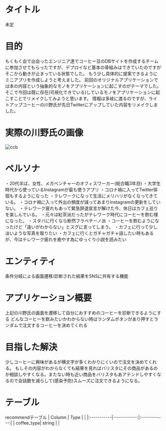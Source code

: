 # タイトル
未定


# 目的
もくもく会で出会ったエンジニア達でコーヒー豆のDBサイトを作成するチームに参加させてもらったですが、デプロイなど基本の骨組みはできていたのですがそこから動きが止まっている状態でした。
もう少し具体的に提案できるようにミニアプリを作成しようと考えました。
前回のオリジナルアプリケーションでは本の内容という抽象的なモノをアプリケーションに起こすのがテーマでした。
そこで今回は既に存在(可視化できている)しているモノをアプリケーションに起こすことでリメイクしてみようと思います。
情報は多岐に渡るのですが、ライトアップコーヒーの川野氏が先日Twitterにアップしていた内容をリメイクしました。

# 実際の川野氏の画像
![ccb](https://user-images.githubusercontent.com/88849254/143201851-b9014b0f-d3f0-475b-a1c4-f6af4327ba4a.jpeg)

# ペルソナ
・20代半ば、女性、メガベンチャーのオフィスワーカー(総合職3年目)
・大学生時代から使っているInstagramが最も使うアプリ
・コロナ禍に入ってTwitter徘徊もするようになった
・テレワークになって生活にメリハリがなくなってきている。
・コロナ禍に入って外出の頻度が減ってあまりInstagramの更新をしていない。
・テレワーク疲れもあって緊急辞退宣言が解けた今、休日はカフェ巡りを楽しんでいる。
・元々は紅茶派だったがテレワーク時代にコーヒーを飲む様になった。
・スタバに行くなら断然フラペチーノ派
・コーヒーを飲むようになったけど「違いがわからない」とスグに言ってしまう。
・カフェに行って少し淡いような写真を取りたい
・カフェに行くとガチャガチャ話したい時もあるが、今はテレワーク疲れを癒やす為にゆっくり小説を読みたい

# エンティティ
条件分岐による画面遷移/診断された結果をSNSに共有する機能

# アプリケーション概要
上記の川野氏の画面を遷移して自分におすすめのコーヒーを診断できるようにする
どんなコーヒーを飲みたいかわからない時はランダムボタンがあり押すとランダムで注文するコーヒーを決めてくれる

# 目指した解決
少しコーヒーに興味があるが横文字が多くわかりにくいので注文を決めてくれる。
もしその内容がわからなくても結果を見ればバリスタにその商品があるのか相談しやすくなる。またない時も近い商品をバリスタもあアテンドしやすくなるので会話数を減らして(感染予防)スムーズに注文できるようになる。

# テーブル
recommendテーブル
| Column     | Type        |              |
|:-----------|------------:|:------------:|
| coffee_type| string      |              |
